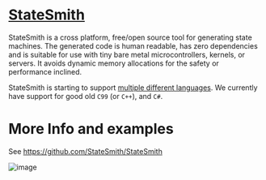 <!-- This file will be available on https://www.nuget.org/packages/StateSmith -->

# [StateSmith](https://github.com/StateSmith/StateSmith)
StateSmith is a cross platform, free/open source tool for generating state machines. The generated code is human readable, has zero dependencies and is suitable for use with tiny bare metal microcontrollers, kernels, or servers. It avoids dynamic memory allocations for the safety or performance inclined.

StateSmith is starting to support [multiple different languages](https://github.com/StateSmith/StateSmith/wiki/Multiple-Language-Support). We currently have support for good old `C99` (or `C++`), and `C#`.

# More Info and examples
See https://github.com/StateSmith/StateSmith

![image](https://raw.githubusercontent.com/StateSmith/StateSmith/6cbc5292db220fd06e13f79923c5c6f929e4912f/images/wokwi-lasertagmenu1sm.png)

<!-- Note that images from github.com are not trusted, but raw.githubusercontent.com are -->
